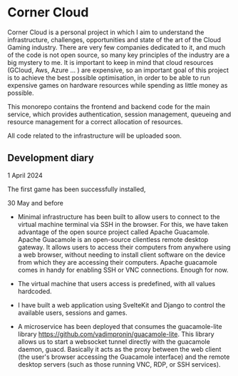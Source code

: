 ﻿# Corner Cloud

Corner Cloud is a personal project in which I aim to understand the infrastructure, challenges, opportunities and state of the art of the Cloud Gaming industry. There are very few companies dedicated to it, and much of the code is not open source, so many key principles of the industry are a big mystery to me. It is important to keep in mind that cloud resources (GCloud, Aws, Azure ... ) are expensive, so an important goal of this project is to achieve the best possible optimisation, in order to be able to run expensive games on hardware resources while spending as little money as possible.

This monorepo contains the frontend and backend code for the main service, which provides authentication, session management, queueing and resource management for a correct allocation of resources. 

All code related to the infrastructure will be uploaded soon.

## Development diary

1 April 2024

The first game has been successfully installed, 


30 May and before

- Minimal infrastructure has been built to allow users to connect to the virtual machine terminal via SSH in the browser. For this, we have taken advantage of the open source project called Apache Guacamole. 
Apache Guacamole is an open-source clientless remote desktop gateway. It allows users to access their computers from anywhere using a web browser, without needing to install client software on the device from which they are accessing their computers. Apache guacamole comes in handy for enabling SSH or VNC connections. Enough for now.

- The virtual machine that users access is predefined, with all values hardcoded.

- I have built a web application using SvelteKit and Django to control the available users, sessions and games. 

- A microservice has been deployed that consumes the guacamole-lite library https://github.com/vadimpronin/guacamole-lite. This library allows us to start a websocket tunnel directly with the guacamole daemon, guacd. Basically it acts as the proxy between the web client (the user's browser accessing the Guacamole interface) and the remote desktop servers (such as those running VNC, RDP, or SSH services). 




